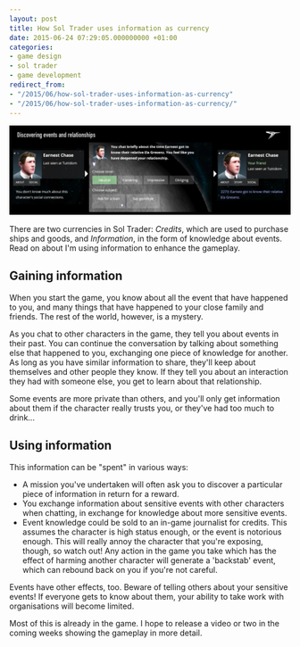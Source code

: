 ```yaml
---
layout: post
title: How Sol Trader uses information as currency
date: 2015-06-24 07:29:05.000000000 +01:00
categories:
- game design
- sol trader
- game development
redirect_from:
- "/2015/06/how-sol-trader-uses-information-as-currency"
- "/2015/06/how-sol-trader-uses-information-as-currency/"
---
```

![Screenshot showing you gaining information](/assets/img/discovering-events.jpg)

There are two currencies in Sol Trader: *Credits*, which are used to purchase ships and goods, and *Information*, in the form of knowledge about events. Read on about I'm using information to enhance the gameplay.

## Gaining information

When you start the game, you know about all the event that have happened to you, and many things that have happened to your close family and friends. The rest of the world, however, is a mystery.

As you chat to other characters in the game, they tell you about events in their past. You can continue the conversation by talking about something else that happened to you, exchanging one piece of knowledge for another. As long as you have similar information to share, they'll keep about themselves and other people they know. If they tell you about an interaction they had with someone else, you get to learn about that relationship.

Some events are more private than others, and you'll only get information about them if the character really trusts you, or they've had too much to drink...

## Using information

This information can be "spent" in various ways:

* A mission you've undertaken will often ask you to discover a particular piece of information in return for a reward.
* You exchange information about sensitive events with other characters when chatting, in exchange for knowledge about more sensitive events.
* Event knowledge could be sold to an in-game journalist for credits. This assumes the character is high status enough, or the event is notorious enough. This will really annoy the character that you're exposing, though, so watch out! Any action in the game you take which has the effect of harming another character will generate a 'backstab' event, which can rebound back on you if you're not careful.

Events have other effects, too. Beware of telling others about your sensitive events! If everyone gets to know about them, your ability to take work with organisations will become limited.

Most of this is already in the game. I hope to release a video or two in the coming weeks showing the gameplay in more detail.
